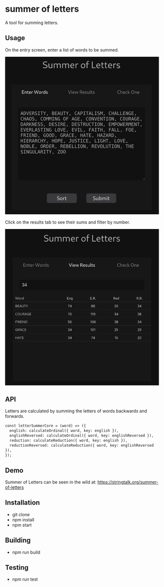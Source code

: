 # summer of letters

A tool for summing letters.

## Usage

On the entry screen, enter a list of words to be summed.

![summer-of-letters-entry](summer-of-letters-entry.png)

Click on the results tab to see their sums and filter by number.

![summer-of-letters-results-filter](summer-of-letters-results-filter.png)

## API

Letters are calculated by summing the letters of words backwards and forwards.

```
const letterSummerCore = (word) => ({
  english: calculateOrdinal({ word, key: english }),
  englishReversed: calculateOrdinal({ word, key: englishReversed }),
  reduction: calculateReduction({ word, key: english }),
  reductionReversed: calculateReduction({ word, key: englishReversed }),
});

```

## Demo

Summer of Letters can be seen in the wild at: https://stringtalk.org/summer-of-letters

## Installation

-   git clone
-   npm install
-   npm start

## Building

-   npm run build

## Testing

-   npm run test
